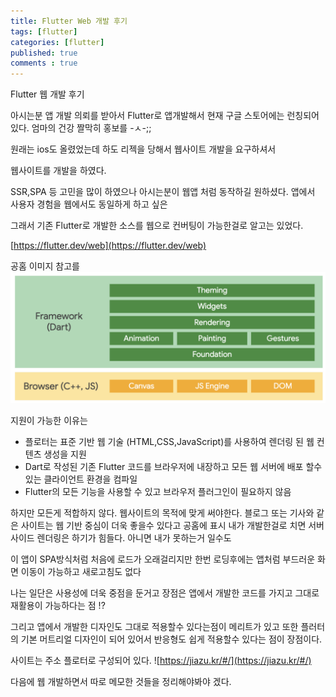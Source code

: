```yaml
---
title: Flutter Web 개발 후기 
tags: [flutter]
categories: [flutter]
published: true
comments : true
---
```


Flutter 웹 개발 후기 

아시는분 앱 개발 의뢰를 받아서 Flutter로 앱개발해서 현재 구글 스토어에는 런칭되어 있다. 
엄마의 건강 짤막히 홍보를 -ㅅ-;;

원래는 ios도 올렸었는데 하도 리젝을 당해서 웹사이트 개발을 요구하셔서 

웹사이트를 개발을 하였다.

SSR,SPA 등 고민을 많이 하였으나 아시는분이 웹앱 처럼 동작하길 원하셨다. 앱에서 사용자 경험을 웹에서도 동일하게 하고 싶은 

그래서 기존 Flutter로 개발한 소스를 웹으로 컨버팅이 가능한걸로 알고는 있었다.

[https://flutter.dev/web](https://flutter.dev/web)

공홈 이미지 참고를 
![](/assets/imgs/2020/07/03/1.png)

지원이 가능한 이유는 
- 플로터는 표준 기반 웹 기술 (HTML,CSS,JavaScript)를 사용하여 렌더링 된 웹 컨텐츠 생성을 지원
- Dart로 작성된 기존 Flutter 코드를 브라우저에 내장하고 모든 웹 서버에 배포 할수있는 클라이언트 환경을 컴파일 
- Flutter의 모든 기능을 사용할 수 있고 브라우저 플러그인이 필요하지 않음

하지만 모든게 적합하지 않다. 웹사이트의 목적에 맞게 써야한다. 블로그 또는 기사와 같은 사이트는 웹 기반 중심이 더욱 좋을수 있다고 공홈에 표시
내가 개발한걸로 치면 서버사이드 렌더링은 하기가 힘들다. 아니면 내가 못하는거 일수도 

이 앱이 SPA방식처럼 처음에 로드가 오래걸리지만 한번 로딩후에는 앱처럼 부드러운 화면 이동이 가능하고 새로고침도 없다

나는 일단은 사용성에 더욱 중점을 둔거고 장점은 앱에서 개발한 코드를 가지고 그대로 재활용이 가능하다는 점 !?

그리고 앱에서 개발한 디자인도 그대로 적용할수 있다는점이 메리트가 있고 또한 플러터의 기본 머트리얼 디자인이 되어 있어서 반응형도 쉽게 적용할수 
있다는 점이 장점이다.


사이트는 주소 플로터로 구성되어 있다. 
![https://jiazu.kr/#/](https://jiazu.kr/#/)

다음에 웹 개발하면서 따로 메모한 것들을 정리해야봐야 겠다.

